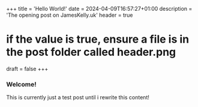 +++
title = 'Hello World!'
date = 2024-04-09T16:57:27+01:00
description = 'The opening post on JamesKelly.uk'
header = true
# if the value is true, ensure a file is in the post folder called header.png
draft = false
+++

### Welcome!

This is currently just a test post until i rewrite this content!